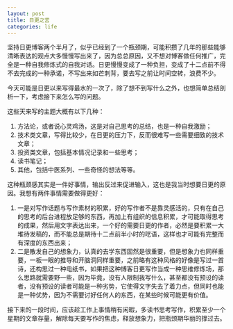 ```yaml
---
layout: post
title: 日更之苦
categories: life
---
```

坚持日更博客两个半月了，似乎已经到了一个瓶颈期，可能积攒了几年的那些能够清晰表达的观点大多慢慢写出来了，因为总总原因，又不想对博客做任何推广，完全是一种自我修炼式的自我对话。日更慢慢变成了一种负担，变成了十二点前不得不去完成的一种承诺，不写出来如芒刺背，要去写之前让时间空转，浪费不少。

今天可能是日更以来写得最水的一次了，除了想不到写什么之外，也想简单总结剖析一下，考虑接下来怎么写的问题。

这些天来写的主题大概有以下几种：

1. 方法论，或者说心灵鸡汤，这是对自己思考的总结，也是一种自我激励；
2. 技术类文章，写得比较少，在日更的压力下，反而很难写一些需要细致的技术文章；
3. 投资类文章，包括基本情况记录和一些思考；
4. 读书笔记；
5. 其他，包括中医系列、一些奇怪的想法等等。


这种瓶颈感其实是一件好事情，输出反过来促进输入，这也是我当时想要日更的原因。我想有两件事情需要做得更好：

1. 一是对写作话题与写作素材的积累，好的写作者不是靠灵感活的，只有在自己的思考的后台进程放足够的东西，再加上有组织的信息积累，才可能取得思考的成果，然后用文字表达出来，一个好的需要日更的作者，必然是要积累一大堆待发稿的，而不能总是期待十二点前半小时的呓语，这样也才可能有完整而有深度的东西出来；
2. 二是散发自己的想象力，认真的去学东西固然是很重要，但是想象力也同样重要，一板一眼的推导和开脑洞同样重要，之前略有这种风格的好像是写过一首诗，还构思过一种电纸书，如果把这种博客日更写作当成一种思维修炼场，那么思路就需要野一些，因为毕竟，没有人限制我写什么，甚至都没有预设的读者，没有预设的读者可能是一种劣势，它使得文字失去了着力点，但同时也能是一种优势，因为不需要讨好任何人的东西，在某些时候可能更有价值。

接下来的一段时间，应该趁工作上事情稍有闲暇，多读书思考写作，积累至少一个星期的文章存量，解除每天要写作的焦虑，释放想象力，把瓶颈期华丽的撑过去。